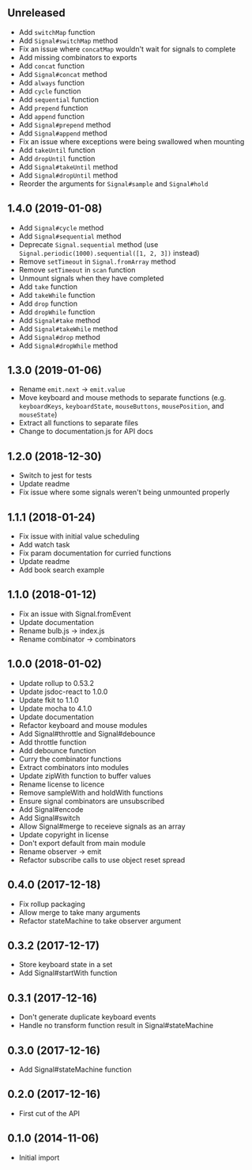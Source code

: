 ## Unreleased

* Add `switchMap` function
* Add `Signal#switchMap` method
* Fix an issue where `concatMap` wouldn't wait for signals to complete
* Add missing combinators to exports
* Add `concat` function
* Add `Signal#concat` method
* Add `always` function
* Add `cycle` function
* Add `sequential` function
* Add `prepend` function
* Add `append` function
* Add `Signal#prepend` method
* Add `Signal#append` method
* Fix an issue where exceptions were being swallowed when mounting
* Add `takeUntil` function
* Add `dropUntil` function
* Add `Signal#takeUntil` method
* Add `Signal#dropUntil` method
* Reorder the arguments for `Signal#sample` and `Signal#hold`

## 1.4.0 (2019-01-08)

* Add `Signal#cycle` method
* Add `Signal#sequential` method
* Deprecate `Signal.sequential` method (use `Signal.periodic(1000).sequential([1, 2, 3])` instead)
* Remove `setTimeout` in `Signal.fromArray` method
* Remove `setTimeout` in `scan` function
* Unmount signals when they have completed
* Add `take` function
* Add `takeWhile` function
* Add `drop` function
* Add `dropWhile` function
* Add `Signal#take` method
* Add `Signal#takeWhile` method
* Add `Signal#drop` method
* Add `Signal#dropWhile` method

## 1.3.0 (2019-01-06)

* Rename `emit.next` -> `emit.value`
* Move keyboard and mouse methods to separate functions (e.g. `keyboardKeys`, `keyboardState`, `mouseButtons`, `mousePosition`, and `mouseState`)
* Extract all functions to separate files
* Change to documentation.js for API docs

## 1.2.0 (2018-12-30)

* Switch to jest for tests
* Update readme
* Fix issue where some signals weren't being unmounted properly

## 1.1.1 (2018-01-24)

* Fix issue with initial value scheduling
* Add watch task
* Fix param documentation for curried functions
* Update readme
* Add book search example

## 1.1.0 (2018-01-12)

* Fix an issue with Signal.fromEvent
* Update documentation
* Rename bulb.js -> index.js
* Rename combinator -> combinators

## 1.0.0 (2018-01-02)

* Update rollup to 0.53.2
* Update jsdoc-react to 1.0.0
* Update fkit to 1.1.0
* Update mocha to 4.1.0
* Update documentation
* Refactor keyboard and mouse modules
* Add Signal#throttle and Signal#debounce
* Add throttle function
* Add debounce function
* Curry the combinator functions
* Extract combinators into modules
* Update zipWith function to buffer values
* Rename license to licence
* Remove sampleWith and holdWith functions
* Ensure signal combinators are unsubscribed
* Add Signal#encode
* Add Signal#switch
* Allow Signal#merge to receieve signals as an array
* Update copyright in license
* Don't export default from main module
* Rename observer -> emit
* Refactor subscribe calls to use object reset spread

## 0.4.0 (2017-12-18)

* Fix rollup packaging
* Allow merge to take many arguments
* Refactor stateMachine to take observer argument

## 0.3.2 (2017-12-17)

* Store keyboard state in a set
* Add Signal#startWith function

## 0.3.1 (2017-12-16)

* Don't generate duplicate keyboard events
* Handle no transform function result in Signal#stateMachine

## 0.3.0 (2017-12-16)

* Add Signal#stateMachine function

## 0.2.0 (2017-12-16)

* First cut of the API

## 0.1.0 (2014-11-06)

* Initial import
